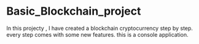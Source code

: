 # Basic_Blockchain_project
In this projecty , I have created a blockchain cryptocurrency step by step. every step comes with some new features.
this is a console application.
